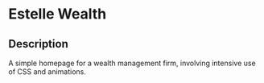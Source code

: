 # Estelle Wealth

## Description
A simple homepage for a wealth management firm, involving intensive use of CSS and animations.

